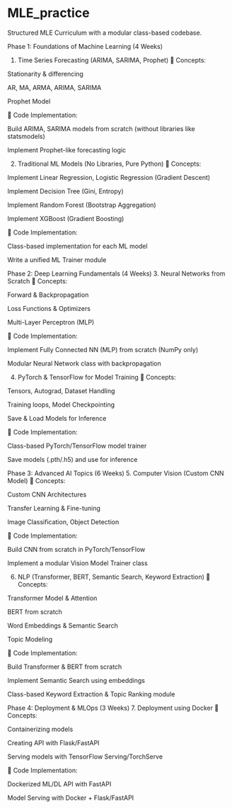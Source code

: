 # MLE_practice
Structured MLE Curriculum with a modular class-based codebase.

Phase 1: Foundations of Machine Learning (4 Weeks)
1. Time Series Forecasting (ARIMA, SARIMA, Prophet)
📌 Concepts:

Stationarity & differencing

AR, MA, ARMA, ARIMA, SARIMA

Prophet Model

📌 Code Implementation:

Build ARIMA, SARIMA models from scratch (without libraries like statsmodels)

Implement Prophet-like forecasting logic

2. Traditional ML Models (No Libraries, Pure Python)
📌 Concepts:

Implement Linear Regression, Logistic Regression (Gradient Descent)

Implement Decision Tree (Gini, Entropy)

Implement Random Forest (Bootstrap Aggregation)

Implement XGBoost (Gradient Boosting)

📌 Code Implementation:

Class-based implementation for each ML model

Write a unified ML Trainer module

Phase 2: Deep Learning Fundamentals (4 Weeks)
3. Neural Networks from Scratch
📌 Concepts:

Forward & Backpropagation

Loss Functions & Optimizers

Multi-Layer Perceptron (MLP)

📌 Code Implementation:

Implement Fully Connected NN (MLP) from scratch (NumPy only)

Modular Neural Network class with backpropagation

4. PyTorch & TensorFlow for Model Training
📌 Concepts:

Tensors, Autograd, Dataset Handling

Training loops, Model Checkpointing

Save & Load Models for Inference

📌 Code Implementation:

Class-based PyTorch/TensorFlow model trainer

Save models (.pth/.h5) and use for inference

Phase 3: Advanced AI Topics (6 Weeks)
5. Computer Vision (Custom CNN Model)
📌 Concepts:

Custom CNN Architectures

Transfer Learning & Fine-tuning

Image Classification, Object Detection

📌 Code Implementation:

Build CNN from scratch in PyTorch/TensorFlow

Implement a modular Vision Model Trainer class

6. NLP (Transformer, BERT, Semantic Search, Keyword Extraction)
📌 Concepts:

Transformer Model & Attention

BERT from scratch

Word Embeddings & Semantic Search

Topic Modeling

📌 Code Implementation:

Build Transformer & BERT from scratch

Implement Semantic Search using embeddings

Class-based Keyword Extraction & Topic Ranking module

Phase 4: Deployment & MLOps (3 Weeks)
7. Deployment using Docker
📌 Concepts:

Containerizing models

Creating API with Flask/FastAPI

Serving models with TensorFlow Serving/TorchServe

📌 Code Implementation:

Dockerized ML/DL API with FastAPI

Model Serving with Docker + Flask/FastAPI
